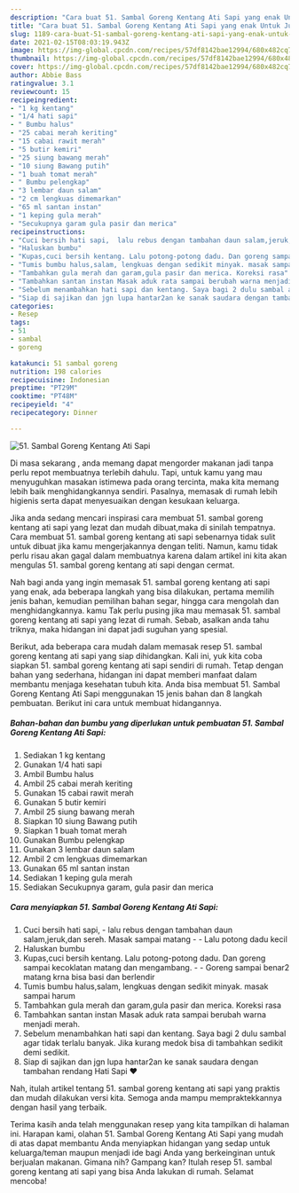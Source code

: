 ```yaml
---
description: "Cara buat 51. Sambal Goreng Kentang Ati Sapi yang enak Untuk Jualan"
title: "Cara buat 51. Sambal Goreng Kentang Ati Sapi yang enak Untuk Jualan"
slug: 1189-cara-buat-51-sambal-goreng-kentang-ati-sapi-yang-enak-untuk-jualan
date: 2021-02-15T08:03:19.943Z
image: https://img-global.cpcdn.com/recipes/57df8142bae12994/680x482cq70/51-sambal-goreng-kentang-ati-sapi-foto-resep-utama.jpg
thumbnail: https://img-global.cpcdn.com/recipes/57df8142bae12994/680x482cq70/51-sambal-goreng-kentang-ati-sapi-foto-resep-utama.jpg
cover: https://img-global.cpcdn.com/recipes/57df8142bae12994/680x482cq70/51-sambal-goreng-kentang-ati-sapi-foto-resep-utama.jpg
author: Abbie Bass
ratingvalue: 3.1
reviewcount: 15
recipeingredient:
- "1 kg kentang"
- "1/4 hati sapi"
- " Bumbu halus"
- "25 cabai merah keriting"
- "15 cabai rawit merah"
- "5 butir kemiri"
- "25 siung bawang merah"
- "10 siung Bawang putih"
- "1 buah tomat merah"
- " Bumbu pelengkap"
- "3 lembar daun salam"
- "2 cm lengkuas dimemarkan"
- "65 ml santan instan"
- "1 keping gula merah"
- "Secukupnya garam gula pasir dan merica"
recipeinstructions:
- "Cuci bersih hati sapi,  lalu rebus dengan tambahan daun salam,jeruk,dan sereh. Masak sampai matang  Lalu potong dadu kecil"
- "Haluskan bumbu"
- "Kupas,cuci bersih kentang. Lalu potong-potong dadu. Dan goreng sampai kecoklatan matang dan mengambang.  Goreng sampai benar2 matang krna bisa basi dan berlendir"
- "Tumis bumbu halus,salam, lengkuas dengan sedikit minyak. masak sampai harum"
- "Tambahkan gula merah dan garam,gula pasir dan merica. Koreksi rasa"
- "Tambahkan santan instan Masak aduk rata sampai berubah warna menjadi merah."
- "Sebelum menambahkan hati sapi dan kentang. Saya bagi 2 dulu sambal agar tidak terlalu banyak. Jika kurang medok bisa di tambahkan sedikit demi sedikit."
- "Siap di sajikan dan jgn lupa hantar2an ke sanak saudara dengan tambahan rendang Hati Sapi ❤️"
categories:
- Resep
tags:
- 51
- sambal
- goreng

katakunci: 51 sambal goreng 
nutrition: 198 calories
recipecuisine: Indonesian
preptime: "PT29M"
cooktime: "PT48M"
recipeyield: "4"
recipecategory: Dinner

---
```



![51. Sambal Goreng Kentang Ati Sapi](https://img-global.cpcdn.com/recipes/57df8142bae12994/680x482cq70/51-sambal-goreng-kentang-ati-sapi-foto-resep-utama.jpg)

Di masa  sekarang , anda memang dapat mengorder makanan jadi tanpa perlu repot membuatnya terlebih dahulu. Tapi, untuk kamu yang mau menyuguhkan masakan istimewa pada orang tercinta, maka kita memang lebih baik menghidangkannya sendiri. Pasalnya, memasak di rumah lebih higienis serta dapat menyesuaikan dengan kesukaan keluarga.

Jika anda sedang mencari inspirasi cara membuat 51. sambal goreng kentang ati sapi yang lezat dan mudah dibuat,maka di sinilah tempatnya. Cara membuat 51. sambal goreng kentang ati sapi  sebenarnya tidak sulit untuk dibuat jika kamu mengerjakannya dengan teliti. Namun, kamu tidak perlu risau akan gagal dalam membuatnya 
karena dalam artikel ini kita akan mengulas 51. sambal goreng kentang ati sapi dengan cermat.  



Nah bagi anda yang ingin memasak 51. sambal goreng kentang ati sapi yang enak, ada beberapa langkah yang bisa dilakukan, pertama memilih jenis bahan, kemudian pemilihan bahan segar, hingga cara mengolah dan menghidangkannya. kamu Tak perlu pusing jika mau memasak 51. sambal goreng kentang ati sapi yang lezat di rumah. Sebab, asalkan anda  tahu triknya, maka hidangan ini dapat jadi suguhan yang spesial.

Berikut, ada beberapa cara mudah dalam memasak resep 51. sambal goreng kentang ati sapi yang siap dihidangkan. Kali ini, yuk kita coba siapkan 51. sambal goreng kentang ati sapi sendiri di rumah. Tetap dengan bahan yang sederhana, hidangan ini dapat memberi manfaat dalam membantu menjaga kesehatan tubuh kita. Anda bisa membuat 51. Sambal Goreng Kentang Ati Sapi menggunakan 15 jenis bahan dan 8 langkah pembuatan. Berikut ini cara untuk membuat hidangannya.

<!--inarticleads1-->

##### Bahan-bahan dan bumbu yang diperlukan untuk pembuatan 51. Sambal Goreng Kentang Ati Sapi:

1. Sediakan 1 kg kentang
1. Gunakan 1/4 hati sapi
1. Ambil  Bumbu halus
1. Ambil 25 cabai merah keriting
1. Gunakan 15 cabai rawit merah
1. Gunakan 5 butir kemiri
1. Ambil 25 siung bawang merah
1. Siapkan 10 siung Bawang putih
1. Siapkan 1 buah tomat merah
1. Gunakan  Bumbu pelengkap
1. Gunakan 3 lembar daun salam
1. Ambil 2 cm lengkuas dimemarkan
1. Gunakan 65 ml santan instan
1. Sediakan 1 keping gula merah
1. Sediakan Secukupnya garam, gula pasir dan merica




<!--inarticleads2-->

##### Cara menyiapkan 51. Sambal Goreng Kentang Ati Sapi:

1. Cuci bersih hati sapi,  - lalu rebus dengan tambahan daun salam,jeruk,dan sereh. Masak sampai matang -  - Lalu potong dadu kecil
1. Haluskan bumbu
1. Kupas,cuci bersih kentang. Lalu potong-potong dadu. Dan goreng sampai kecoklatan matang dan mengambang. -  - Goreng sampai benar2 matang krna bisa basi dan berlendir
1. Tumis bumbu halus,salam, lengkuas dengan sedikit minyak. masak sampai harum
1. Tambahkan gula merah dan garam,gula pasir dan merica. Koreksi rasa
1. Tambahkan santan instan Masak aduk rata sampai berubah warna menjadi merah.
1. Sebelum menambahkan hati sapi dan kentang. Saya bagi 2 dulu sambal agar tidak terlalu banyak. Jika kurang medok bisa di tambahkan sedikit demi sedikit.
1. Siap di sajikan dan jgn lupa hantar2an ke sanak saudara dengan tambahan rendang Hati Sapi ❤️




Nah, itulah artikel tentang  51. sambal goreng kentang ati sapi  yang praktis dan mudah dilakukan versi kita. Semoga anda mampu mempraktekkannya dengan hasil yang terbaik. 

Terima kasih anda telah menggunakan resep yang kita tampilkan di halaman ini. Harapan kami, olahan  51. Sambal Goreng Kentang Ati Sapi yang mudah di atas dapat membantu Anda menyiapkan hidangan yang sedap untuk keluarga/teman maupun menjadi ide bagi Anda yang berkeinginan untuk berjualan makanan. Gimana nih? Gampang kan? Itulah resep 51. sambal goreng kentang ati sapi yang bisa Anda lakukan di rumah. Selamat mencoba!


